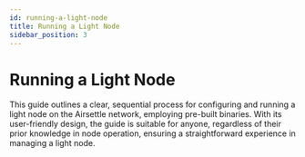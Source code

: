 ```yaml
---
id: running-a-light-node
title: Running a Light Node
sidebar_position: 3
---
```


# Running a Light Node

This guide outlines a clear, sequential process for configuring and running a light node on the Airsettle network, employing pre-built binaries. With its user-friendly design, the guide is suitable for anyone, regardless of their prior knowledge in node operation, ensuring a straightforward experience in managing a light node.
